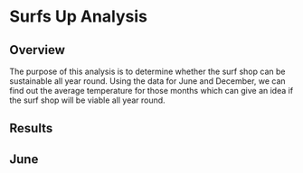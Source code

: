 # Surfs Up Analysis

## Overview

The purpose of this analysis is to determine whether the surf shop can be sustainable all year round. Using the data for June and December, we can find out the average temperature for those months which can give an idea if the surf shop will be viable all year round.

## Results

## June
